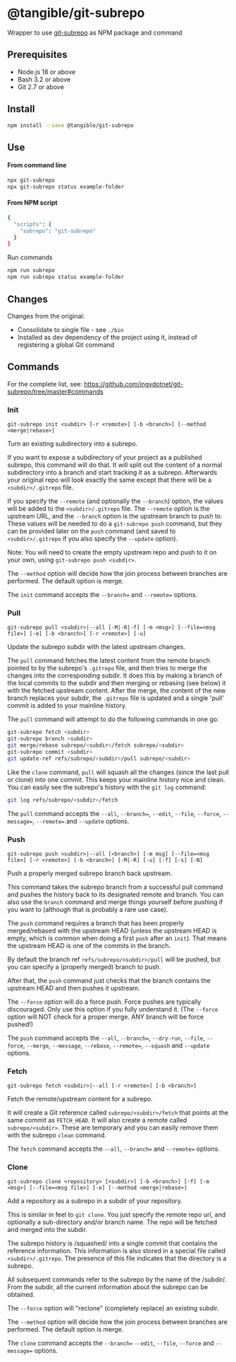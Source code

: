 # @tangible/git-subrepo

Wrapper to use [git-subrepo](https://github.com/ingydotnet/git-subrepo) as NPM package and command

## Prerequisites

- Node.js 18 or above
- Bash 3.2 or above
- Git 2.7 or above

## Install

```sh
npm install --save @tangible/git-subrepo
```

## Use

#### From command line

```sh
npx git-subrepo
npx git-subrepo status example-folder
```

#### From NPM script

```sh
{
  "scripts": {
    "subrepo": "git-subrepo"
  }
}
```

Run commands

```sh
npm run subrepo
npm run subrepo status example-folder
```

## Changes

Changes from the original:

- Consolidate to single file - see `./bin`
- Installed as dev dependency of the project using it, instead of registering a global Git command

## Commands

For the complete list, see: https://github.com/ingydotnet/git-subrepo/tree/master#commands

### Init

`git-subrepo init <subdir> [-r <remote>] [-b <branch>] [--method <merge|rebase>]`

Turn an existing subdirectory into a subrepo.

If you want to expose a subdirectory of your project as a published subrepo,
this command will do that. It will split out the content of a normal
subdirectory into a branch and start tracking it as a subrepo. Afterwards
your original repo will look exactly the same except that there will be a
`<subdir>/.gitrepo` file.

If you specify the `--remote` (and optionally the `--branch`) option, the
values will be added to the `<subdir>/.gitrepo` file. The `--remote` option
is the upstream URL, and the `--branch` option is the upstream branch to push
to. These values will be needed to do a `git-subrepo push` command, but they
can be provided later on the `push` command (and saved to `<subdir>/.gitrepo`
if you also specify the `--update` option).

Note: You will need to create the empty upstream repo and push to it on your
own, using `git-subrepo push <subdir>`.

The `--method` option will decide how the join process between branches
are performed. The default option is merge.

The `init` command accepts the `--branch=` and `--remote=` options.

### Pull

`git-subrepo pull <subdir>|--all [-M|-R|-f] [-m <msg>] [--file=<msg file>] [-e] [-b <branch>] [-r <remote>] [-u]`

Update the subrepo subdir with the latest upstream changes.

The `pull` command fetches the latest content from the remote branch pointed
to by the subrepo's `.gitrepo` file, and then tries to merge the changes into
the corresponding subdir. It does this by making a branch of the local
commits to the subdir and then merging or rebasing (see below) it with the
fetched upstream content. After the merge, the content of the new branch
replaces your subdir, the `.gitrepo` file is updated and a single 'pull'
commit is added to your mainline history.

The `pull` command will attempt to do the following commands in one go:

```sh
git-subrepo fetch <subdir>
git-subrepo branch <subdir>
git merge/rebase subrepo/<subdir>/fetch subrepo/<subdir>
git-subrepo commit <subdir>
git update-ref refs/subrepo/<subdir>/pull subrepo/<subdir>
```

Like the `clone` command, `pull` will squash all the changes (since the last
pull or clone) into one commit. This keeps your mainline history nice and
clean. You can easily see the subrepo's history with the `git log` command:

```sh
git log refs/subrepo/<subdir>/fetch
```

The `pull` command accepts the `--all`, `--branch=`, `--edit`, `--file`,
`--force`, `--message=`, `--remote=` and `--update` options.

### Push

`git-subrepo push <subdir>|--all [<branch>] [-m msg] [--file=<msg file>] [-r <remote>] [-b <branch>] [-M|-R] [-u] [-f] [-s] [-N]`

Push a properly merged subrepo branch back upstream.

This command takes the subrepo branch from a successful pull command and
pushes the history back to its designated remote and branch. You can also use
the `branch` command and merge things yourself before pushing if you want to
(although that is probably a rare use case).

The `push` command requires a branch that has been properly merged/rebased
with the upstream HEAD (unless the upstream HEAD is empty, which is common
when doing a first `push` after an `init`). That means the upstream HEAD is
one of the commits in the branch.

By default the branch ref `refs/subrepo/<subdir>/pull` will be pushed, but
you can specify a (properly merged) branch to push.

After that, the `push` command just checks that the branch contains the
upstream HEAD and then pushes it upstream.

The `--force` option will do a force push. Force pushes are typically
discouraged. Only use this option if you fully understand it. (The `--force`
option will NOT check for a proper merge. ANY branch will be force pushed!)

The `push` command accepts the `--all`, `--branch=`, `--dry-run`, `--file`,
`--force`, `--merge`, `--message`, `--rebase`, `--remote=`, `--squash` and
`--update` options.

### Fetch

`git-subrepo fetch <subdir>|--all [-r <remote>] [-b <branch>]`

Fetch the remote/upstream content for a subrepo.

It will create a Git reference called `subrepo/<subdir>/fetch` that points at
the same commit as `FETCH_HEAD`. It will also create a remote called
`subrepo/<subdir>`. These are temporary and you can easily remove them with
the subrepo `clean` command.

The `fetch` command accepts the `--all`, `--branch=` and `--remote=` options.

### Clone

`git-subrepo clone <repository> [<subdir>] [-b <branch>] [-f] [-m <msg>] [--file=<msg file>] [-e] [--method <merge|rebase>]`

Add a repository as a subrepo in a subdir of your repository.

This is similar in feel to `git clone`. You just specify the remote repo
url, and optionally a sub-directory and/or branch name. The repo will be
fetched and merged into the subdir.

The subrepo history is /squashed/ into a single commit that contains the
reference information. This information is also stored in a special file
called `<subdir>/.gitrepo`. The presence of this file indicates that the
directory is a subrepo.

All subsequent commands refer to the subrepo by the name of the /subdir/.
From the subdir, all the current information about the subrepo can be
obtained.

The `--force` option will "reclone" (completely replace) an existing subdir.

The `--method` option will decide how the join process between branches are
  performed. The default option is merge.

The `clone` command accepts the `--branch=` `--edit`, `--file`, `--force`
and `--message=` options.
